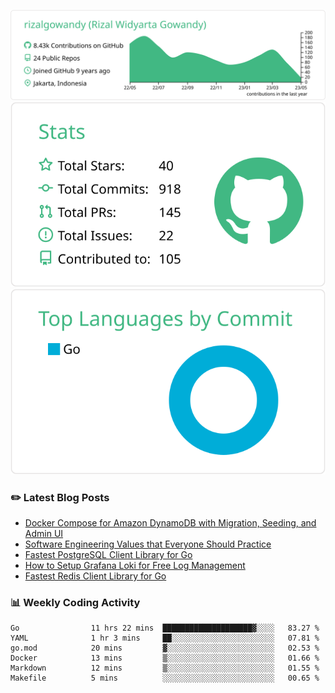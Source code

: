 ![profile-details](profile-summary-card-output/vue/0-profile-details.svg)
![stats](profile-summary-card-output/vue/3-stats.svg)
![most-commit-language](profile-summary-card-output/vue/2-most-commit-language.svg)

### :pencil2: Latest Blog Posts
<!-- BLOG-POST-LIST:START -->
- [Docker Compose for Amazon DynamoDB with Migration, Seeding, and Admin UI](https://medium.com/geekculture/docker-compose-for-amazon-dynamodb-with-migration-seeding-and-admin-ui-db11a348cc6a?source=rss-5763b0f1aba6------2)
- [Software Engineering Values that Everyone Should Practice](https://levelup.gitconnected.com/software-engineering-values-that-everyone-should-practice-c980d00cd103?source=rss-5763b0f1aba6------2)
- [Fastest PostgreSQL Client Library for Go](https://levelup.gitconnected.com/fastest-postgresql-client-library-for-go-579fa97909fb?source=rss-5763b0f1aba6------2)
- [How to Setup Grafana Loki for Free Log Management](https://levelup.gitconnected.com/how-to-setup-grafana-loki-for-free-log-management-ceb60558503c?source=rss-5763b0f1aba6------2)
- [Fastest Redis Client Library for Go](https://levelup.gitconnected.com/fastest-redis-client-library-for-go-7993f618f5ab?source=rss-5763b0f1aba6------2)
<!-- BLOG-POST-LIST:END -->

### 📊 Weekly Coding Activity
<!--START_SECTION:waka-->

```text
Go                11 hrs 22 mins  ████████████████████▓░░░░   83.27 %
YAML              1 hr 3 mins     ██░░░░░░░░░░░░░░░░░░░░░░░   07.81 %
go.mod            20 mins         ▓░░░░░░░░░░░░░░░░░░░░░░░░   02.53 %
Docker            13 mins         ▒░░░░░░░░░░░░░░░░░░░░░░░░   01.66 %
Markdown          12 mins         ▒░░░░░░░░░░░░░░░░░░░░░░░░   01.55 %
Makefile          5 mins          ░░░░░░░░░░░░░░░░░░░░░░░░░   00.65 %
```

<!--END_SECTION:waka-->
